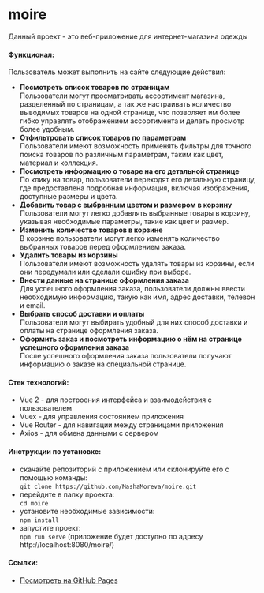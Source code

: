 # moire

Данный проект - это веб-приложение для интернет-магазина одежды

#### Функционал:

Пользователь может выполнить на сайте следующие действия:

- **Посмотреть список товаров по страницам**  
  Пользователи могут просматривать ассортимент магазина, разделенный по страницам, а так же настраивать количество выводимых товаров на одной странице, что позволяет им более гибко управлять отображением ассортимента и делать просмотр более удобным.
- **Отфильтровать список товаров по параметрам**  
  Пользователи имеют возможность применять фильтры для точного поиска товаров по различным параметрам, таким как цвет, материал и коллекция.
- **Посмотреть информацию о товаре на его детальной странице**  
  По клику на товар, пользователи переходят его детальную страницу, где предоставлена подробная информация, включая изображения, доступные размеры и цвета.
- **Добавить товар с выбранным цветом и размером в корзину**  
  Пользователи могут легко добавлять выбранные товары в корзину, указывая необходимые параметры, такие как цвет и размер.
- **Изменить количество товаров в корзине**  
  В корзине пользователи могут легко изменять количество выбранных товаров перед оформлением заказа.
- **Удалить товары из корзины**  
  Пользователи имеют возможность удалять товары из корзины, если они передумали или сделали ошибку при выборе.
- **Внести данные на странице оформления заказа**  
  Для успешного оформления заказа, пользователи должны ввести необходимую информацию, такую как имя, адрес доставки, телевон и email.
- **Выбрать способ доставки и оплаты**  
  Пользователи могут выбирать удобный для них способ доставки и оплаты на странице оформления заказа.
- **Оформить заказ и посмотреть информацию о нём на странице успешного оформления заказа**  
  После успешного оформления заказа пользователи получают информацию о заказе на специальной странице.

#### Стек технологий:

- Vue 2 - для построения интерфейса и взаимодействия с пользователем
- Vuex - для управления состоянием приложения
- Vue Router - для навигации между страницами приложения
- Axios - для обмена данными с сервером

#### Инструкции по установке:

- cкачайте репозиторий с приложением или склонируйте его с помощью команды:  
`git clone https://github.com/MashaMoreva/moire.git`
- перейдите в папку проекта:  
`cd moire`
- установите необходимые зависимости:  
`npm install`
- запустите проект:  
`npm run serve` (приложение будет доступно по адресу http://localhost:8080/moire/)

#### Ссылки:

- [Посмотреть на GitHub Pages](https://mashamoreva.github.io/moire/#/)

